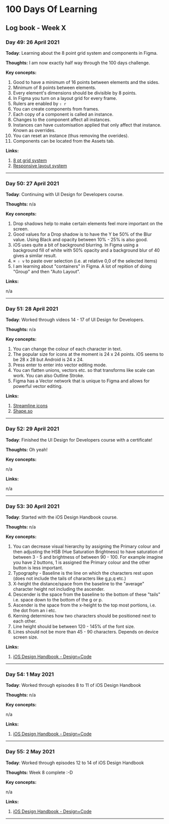 # 100 Days Of Learning

## Log book - Week X

### Day 49: 26 April 2021

**Today**: Learning about the 8 point grid system and components in Figma.

**Thoughts:** I am now exactly half way through the 100 days challenge.

**Key concepts:**

1. Good to have a minimum of 16 points between elements and the sides.
2. Minimum of 8 points between elements.
3. Every element's dimensions should be divisible by 8 points.
4. In Figma you turn on a layout grid for every frame.
5. Rulers are enabled by `⇧ r`
6. You can create components from frames.
7. Each copy of a component is called an instance.
8. Changes to the component affect all instances.
9. Instances can have customisation applied that only affect that instance. Known as overrides.
10. You can reset an instance (thus removing the overides).
11. Components can be located from the Assets tab.

**Links:**

1. [8 pt grid system](https://spec.fm/specifics/8-pt-grid)
2. [Responsive layout system](https://material.io/design/layout/responsive-layout-grid.html)

---

### Day 50: 27 April 2021

**Today**: Continuing with UI Design for Developers course.

**Thoughts:** n/a

**Key concepts:**

1. Drop shadows help to make certain elements feel more important on the screen.
2. Good values for a Drop shadow is to have the Y be 50% of the Blur value. Using Black and opacity between 10% - 25% is also good.
3. iOS uses quite a bit of background blurring. In Figma using a background fill of white with 50% opacity and a background blur of 40 gives a similar result.
4. `⌘ ⇧ v` to paste over selection (i.e. at relative 0,0 of the selected items)
5. I am learning about "containers" in Figma. A lot of repition of doing "Group" and then "Auto Layout".

**Links:**

n/a

---

### Day 51: 28 April 2021

**Today**: Worked through videos 14 - 17 of UI Design for Developers.

**Thoughts:** n/a

**Key concepts:**

1. You can change the colour of each character in text.
2. The popular size for icons at the moment is 24 x 24 points. iOS seems to be 28 x 28 but Android is 24 x 24.
3. Press enter to enter into vector editing mode.
4. You can flatten unions, vectors etc. so that transforms like scale can work. You can also Outline Stroke.
5. Figma has a Vector network that is unique to Figma and allows for powerful vector editing.

**Links:**

1. [Streamline icons](https://streamlineicons.com/)
2. [Shape.so](https://shape.so/)

---

### Day 52: 29 April 2021

**Today**: Finished the UI Design for Developers course with a certificate!

**Thoughts:** Oh yeah!

**Key concepts:**

n/a

**Links:**

n/a

---

### Day 53: 30 April 2021

**Today**: Started with the iOS Design Handbook course.

**Thoughts:** n/a

**Key concepts:**

1. You can decrease visual hierarchy by assigning the Primary colour and then adjusting the HSB (Hue Saturation Brightness) to have saturation of between 3 - 5 and brightness of between 90 - 100. For example imagine you have 2 buttons, 1 is assigned the Primary colour and the other button is less important.
2. Typography - Baseline is the line on which the characters rest upon (does not include the tails of characters like g,p,q etc.)
3. X-height the distance/space from the baseline to the "average" character height not including the ascender.
4. Descender is the space from the baseline to the bottom of these "tails" i.e. space down to the bottom of the g or p.
5. Ascender is the space from the x-height to the top most portions, i.e. the dot from an i etc.
6. Kerning determines how two characters should be positioned next to each other.
7. Line height should be between 120 - 145% of the font size.
8. Lines should not be more than 45 - 90 characters. Depends on device screen size.

**Links:**

1. [iOS Design Handbook - Design+Code](https://designcode.io/ios-design-handbook)

---

### Day 54: 1 May 2021

**Today**: Worked through episodes 8 to 11 of iOS Design Handbook

**Thoughts:** n/a

**Key concepts:**

n/a

**Links:**

1. [iOS Design Handbook - Design+Code](https://designcode.io/ios-design-handbook)

---

### Day 55: 2 May 2021

**Today**: Worked through episodes 12 to 14 of iOS Design Handbook

**Thoughts:** Week 8 complete :-D

**Key concepts:**

n/a

**Links:**

1. [iOS Design Handbook - Design+Code](https://designcode.io/ios-design-handbook)

---

